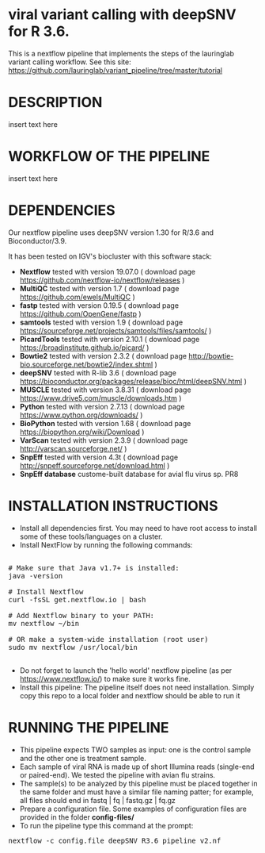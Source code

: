 # viral variant calling with deepSNV for R 3.6.

This is a nextflow pipeline that implements the steps of the lauringlab variant calling workflow.
See this site: https://github.com/lauringlab/variant_pipeline/tree/master/tutorial

# DESCRIPTION

insert text here

# WORKFLOW OF THE PIPELINE

insert text here

# DEPENDENCIES

Our nextflow pipeline uses deepSNV version 1.30 for R/3.6 and Bioconductor/3.9.

It has been tested on IGV's biocluster with this software stack:

- <b>Nextflow</b>    tested with version 19.07.0 ( download page https://github.com/nextflow-io/nextflow/releases )
- <b>MultiQC</b>     tested with version 1.7 ( download page https://github.com/ewels/MultiQC )
- <b>fastp</b>      tested with version 0.19.5 ( download page https://github.com/OpenGene/fastp )
- <b>samtools</b>      tested with version 1.9 ( download page https://sourceforge.net/projects/samtools/files/samtools/ ) 
- <b>PicardTools</b>   tested with version 2.10.1 ( download page https://broadinstitute.github.io/picard/ )
- <b>Bowtie2</b>     tested with version 2.3.2 ( download page  http://bowtie-bio.sourceforge.net/bowtie2/index.shtml )
- <b>deepSNV</b>     tested with R-lib 3.6 ( download page https://bioconductor.org/packages/release/bioc/html/deepSNV.html )
- <b>MUSCLE</b>      tested with version 3.8.31 ( download page https://www.drive5.com/muscle/downloads.htm )
- <b>Python</b>      tested with  version  2.7.13 ( download page https://www.python.org/downloads/ )
- <b>BioPython</b>      tested with  version 1.68 ( download page https://biopython.org/wiki/Download )
- <b>VarScan</b>      tested with version 2.3.9 ( download page http://varscan.sourceforge.net/ )
- <b>SnpEff</b>      tested with version 4.3t ( download page http://snpeff.sourceforge.net/download.html )
- <b>SnpEff database</b>      custome-built database for avial flu virus sp. PR8


# INSTALLATION INSTRUCTIONS

- Install all dependencies first. You may need to have root access to install some of these tools/languages on a cluster.
- Install NextFlow by running the following commands:

<pre>

# Make sure that Java v1.7+ is installed:
java -version

# Install Nextflow
curl -fsSL get.nextflow.io | bash

# Add Nextflow binary to your PATH:
mv nextflow ~/bin

# OR make a system-wide installation (root user)
sudo mv nextflow /usr/local/bin

</pre>

- Do not forget to launch the 'hello world' nextflow pipeline (as per https://www.nextflow.io/) to make sure it works fine.
- Install this pipeline: The pipeline itself does not need installation. Simply copy this repo to a local folder and nextflow should be able to run it


# RUNNING THE PIPELINE

- This pipeline expects TWO samples as input: one is the control sample and the other one is treatment sample.
- Each sample of viral RNA is made up of short Illumina reads (single-end or paired-end). We tested the pipeline with avian flu strains.
- The sample(s) to be analyzed by this pipeline must be placed together in the same folder and must have a similar file naming patter; for example, all files should end in fastq | fq | fastq.gz | fq.gz
- Prepare a configuration file.  Some examples of configuration files are provided in the folder <b>config-files/</b>
- To run the pipeline type this command at the prompt: 

<pre>
nextflow -c config.file deepSNV_R3.6_pipeline_v2.nf
</pre>
